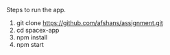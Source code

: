 Steps to run the app.
1. git clone https://github.com/afshans/assignment.git
1. cd spacex-app
2. npm install
3. npm start
